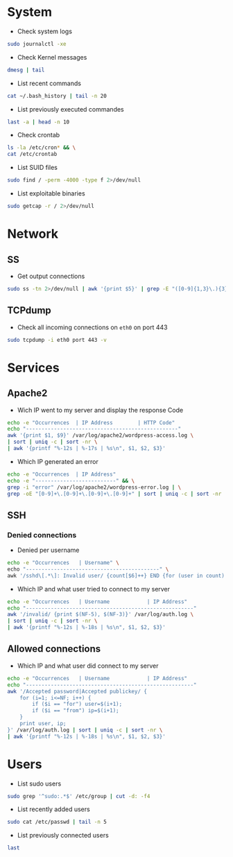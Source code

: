 # System

- Check system logs
```BASH
sudo journalctl -xe
```

- Check Kernel messages
```BASH
dmesg | tail
```

- List recent commands
```BASH
cat ~/.bash_history | tail -n 20
```

- List previously executed commandes
```BASH
last -a | head -n 10
```

- Check crontab
```BASH
ls -la /etc/cron* && \
cat /etc/crontab
```

- List SUID files
```BASH
sudo find / -perm -4000 -type f 2>/dev/null
```

- List exploitable binaries
```BASH
sudo getcap -r / 2>/dev/null
```

# Network

## SS

- Get output connections
```BASH
sudo ss -tn 2>/dev/null | awk '{print $5}' | grep -E "([0-9]{1,3}\.){3}[0-9]{1,3}" | sort | uniq -c | sort -nr
```

## TCPdump

- Check all incoming connections on `eth0` on port 443 
```BASH
sudo tcpdump -i eth0 port 443 -v
```

# Services

## Apache2

- Wich IP went to my server and display the response Code
```BASH
echo -e "Occurrences  | IP Address        | HTTP Code"
echo "-------------------------------------------------"
awk '{print $1, $9}' /var/log/apache2/wordpress-access.log \
| sort | uniq -c | sort -nr \
| awk '{printf "%-12s | %-17s | %s\n", $1, $2, $3}'
```

- Which IP generated an error
```BASH
echo -e "Occurrences  | IP Address"
echo -e "--------------------------" && \
grep -i "error" /var/log/apache2/wordpress-error.log | \
grep -oE "[0-9]+\.[0-9]+\.[0-9]+\.[0-9]+" | sort | uniq -c | sort -nr | awk '{printf "%-12s | %s\n", $1, $2}'
```

## SSH

### Denied connections

- Denied per username
```BASH
echo -e "Occurrences   | Username" \
echo "-------------------------------------------" \
awk '/sshd\[.*\]: Invalid user/ {count[$6]++} END {for (user in count) printf "%-13s | %s\n", count[user], user}' /var/log/auth.log | sort -nr

```

- Which IP and what user tried to connect to my server
```BASH
echo -e "Occurrences   | Username            | IP Address" 
echo "------------------------------------------------------" 
awk '/invalid/ {print $(NF-5), $(NF-3)}' /var/log/auth.log \
| sort | uniq -c | sort -nr \
| awk '{printf "%-12s | %-18s | %s\n", $1, $2, $3}'
```

## Allowed connections

- Which IP and what user did connect to my server
```BASH
echo -e "Occurrences   | Username            | IP Address"
echo "------------------------------------------------------"
awk '/Accepted password|Accepted publickey/ {
    for (i=1; i<=NF; i++) {
        if ($i == "for") user=$(i+1);
        if ($i == "from") ip=$(i+1);
    }
    print user, ip;
}' /var/log/auth.log | sort | uniq -c | sort -nr \
| awk '{printf "%-12s | %-18s | %s\n", $1, $2, $3}'
```

# Users

- List sudo users
```BASH
sudo grep '^sudo:.*$' /etc/group | cut -d: -f4
 ```

- List recently added users
```BASH
sudo cat /etc/passwd | tail -n 5
```

- List previously connected users
```BASH
last
```
